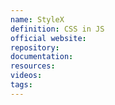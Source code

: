 ```yaml
---
name: StyleX
definition: CSS in JS
official website:
repository:
documentation:
resources:
videos: 
tags:
---
```

